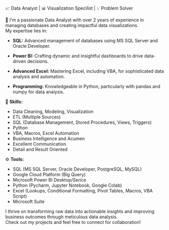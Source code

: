 📈 Data Analyst  | 📊 Visualization Specilist | 💡 Problem Solver


👋 I'm a passionate Data Analyst with over 2 years of experience in managing databases and creating impactful data visualizations. 
<br/> My expertise lies in:

- **SQL:** Advanced management of databases using MS SQL Server and Oracle Developer.

- **Power BI:** Crafting dynamic and insightful dashboards to drive data-driven decisions.

- **Advanced Excel:** Mastering Excel, including VBA, for sophisticated data analysis and automation.

- **Programming:** Knowledgeable in Python, particularly with pandas and numpy for data analysis.

🔬 **Skills:**
  - Data Cleaning, Modeling, Visualization
  - ETL (Multiple Sources)
  - SQL (Database Management, Stored Procedures, Views, Triggers) 
  - Python
  - VBA, Macros, Excel Automation
  - Business Intelligence and Acumen
  - Excellent Communication
  - Detail and Result Oriented

⚙️ **Tools:**
  - SQL (MS SQL Server, Oracle Developer, PostgreSQL, MySQL)
  - Google Cloud Platform (Big Query)
  - Microsoft Power BI Desktop/Serice
  - Python (Pycharm, Jupyter Notebook, Google Colab)
  - Excel (Lookups, Conditional Formatting, Pivot Tables, Macros, VBA Script)
  - Microsoft Suite

I thrive on transforming raw data into actionable insights and improving business outcomes through meticulous data analysis. 
<br/> Check out my projects and feel free to connect for collaboration!


